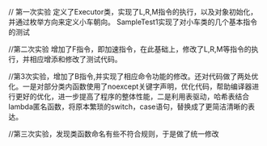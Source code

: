 // 第一次实验
定义了Executor类，实现了L,R,M指令的执行，以及对象初始化，并通过枚举方向来定义小车朝向。
SampleTest1实现了对小车类的几个基本指令的测试

//第二次实验
增加了F指令，即加速指令，在此基础上，修改了L,R,M等指令的执行，并相应增添和修改了测试代码。

//第3次实验，增加了B指令,并实现了相应命令功能的修改。还对代码做了两处优化。一是对部分类内函数使用了noexcept关键字声明，优化代码，帮助编译器进行更好的优化，进一步提高了程序的整体性能，二是利用表驱动，哈希表结合lambda匿名函数，将原本繁琐的switch，case语句，替换成了更简洁清晰的表达。

//第三次实验，发现类函数命名有些不符合规则，于是做了统一修改

